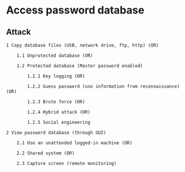 # Access password database

## Attack

    1 Copy database files (USB, network drive, ftp, http) (OR)

        1.1 Unprotected database (OR)

        1.2 Protected database (Master password enabled)

            1.2.1 Key logging (OR)

            1.2.2 Guess password (use information from reconnaissance) (OR)

            1.2.3 Brute force (OR)

            1.2.4 Hybrid attack (OR)

            1.2.5 Social engineering 

    2 View password database (through GUI)

        2.1 Use an unattended logged-in machine (OR)

        2.2 Shared system (OR)

        2.3 Capture screen (remote monitoring)
